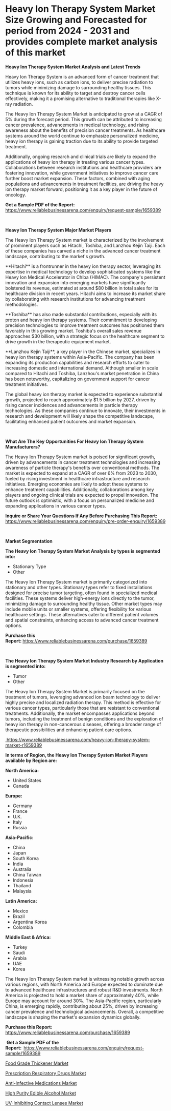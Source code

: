 <p><h1>Heavy Ion Therapy System Market Size Growing and Forecasted for period from 2024 - 2031 and provides complete market analysis of this market</h1></p><p><strong>Heavy Ion Therapy System Market Analysis and Latest Trends</strong></p>
<p><p>Heavy Ion Therapy System is an advanced form of cancer treatment that utilizes heavy ions, such as carbon ions, to deliver precise radiation to tumors while minimizing damage to surrounding healthy tissues. This technique is known for its ability to target and destroy cancer cells effectively, making it a promising alternative to traditional therapies like X-ray radiation.</p><p>The Heavy Ion Therapy System Market is anticipated to grow at a CAGR of 5% during the forecast period. This growth can be attributed to increasing cancer prevalence, advancements in medical technology, and rising awareness about the benefits of precision cancer treatments. As healthcare systems around the world continue to emphasize personalized medicine, heavy ion therapy is gaining traction due to its ability to provide targeted treatment.</p><p>Additionally, ongoing research and clinical trials are likely to expand the applications of heavy ion therapy in treating various cancer types. Collaborations between research institutions and healthcare providers are fostering innovation, while government initiatives to improve cancer care further boost market expansion. These factors, combined with aging populations and advancements in treatment facilities, are driving the heavy ion therapy market forward, positioning it as a key player in the future of oncology.</p></p>
<p><strong>Get a Sample PDF of the Report:&nbsp;</strong> <a href="https://www.reliablebusinessarena.com/enquiry/request-sample/1659389?utm_campaign=1552&utm_medium=2&utm_source=Github&utm_content=ia&utm_term=12102024&utm_id=heavy-ion-therapy-system">https://www.reliablebusinessarena.com/enquiry/request-sample/1659389</a></p>
<p>&nbsp;</p>
<p><strong>Heavy Ion Therapy System Major Market Players</strong></p>
<p><p>The Heavy Ion Therapy System market is characterized by the involvement of prominent players such as Hitachi, Toshiba, and Lanzhou Kejin Taiji. Each of these companies has carved a niche in the advanced cancer treatment landscape, contributing to the market's growth.</p><p>**Hitachi** is a frontrunner in the heavy ion therapy sector, leveraging its expertise in medical technology to develop sophisticated systems like the Heavy Ion Medical Accelerator in Chiba (HIMAC). The company's persistent innovation and expansion into emerging markets have significantly bolstered its revenue, estimated at around $80 billion in total sales for its healthcare division in recent years. Hitachi aims to increase its market share by collaborating with research institutions for advancing treatment methodologies.</p><p>**Toshiba** has also made substantial contributions, especially with its proton and heavy ion therapy systems. Their commitment to developing precision technologies to improve treatment outcomes has positioned them favorably in this growing market. Toshiba's overall sales revenue approaches $30 billion, with a strategic focus on the healthcare segment to drive growth in the therapeutic equipment market.</p><p>**Lanzhou Kejin Taiji**, a key player in the Chinese market, specializes in heavy ion therapy systems within Asia-Pacific. The company has been expanding its production capabilities and research efforts to cater to increasing domestic and international demand. Although smaller in scale compared to Hitachi and Toshiba, Lanzhou's market penetration in China has been noteworthy, capitalizing on government support for cancer treatment initiatives.</p><p>The global heavy ion therapy market is expected to experience substantial growth, projected to reach approximately $1.5 billion by 2027, driven by rising cancer incidences and advancements in particle therapy technologies. As these companies continue to innovate, their investments in research and development will likely shape the competitive landscape, facilitating enhanced patient outcomes and market expansion.</p></p>
<p>&nbsp;</p>
<p><strong>What Are The Key Opportunities For Heavy Ion Therapy System Manufacturers?</strong></p>
<p><p>The Heavy Ion Therapy System market is poised for significant growth, driven by advancements in cancer treatment technologies and increasing awareness of particle therapy's benefits over conventional methods. The market is expected to expand at a CAGR of over 6% from 2023 to 2030, fueled by rising investment in healthcare infrastructure and research initiatives. Emerging economies are likely to adopt these systems to enhance treatment capabilities. Additionally, collaborations among key players and ongoing clinical trials are expected to propel innovation. The future outlook is optimistic, with a focus on personalized medicine and expanding applications in various cancer types.</p></p>
<p><strong>Inquire or Share Your Questions If Any Before Purchasing This Report:</strong> <a href="https://www.reliablebusinessarena.com/enquiry/pre-order-enquiry/1659389?utm_campaign=1552&utm_medium=2&utm_source=Github&utm_content=ia&utm_term=12102024&utm_id=heavy-ion-therapy-system">https://www.reliablebusinessarena.com/enquiry/pre-order-enquiry/1659389</a></p>
<p>&nbsp;</p>
<p><strong>Market Segmentation</strong></p>
<p><strong>The Heavy Ion Therapy System Market Analysis by types is segmented into:</strong></p>
<p><ul><li>Stationary Type</li><li>Other</li></ul></p>
<p><p>The Heavy Ion Therapy System market is primarily categorized into stationary and other types. Stationary types refer to fixed installations designed for precise tumor targeting, often found in specialized medical facilities. These systems deliver high-energy ions directly to the tumor, minimizing damage to surrounding healthy tissue. Other market types may include mobile units or smaller systems, offering flexibility for various healthcare settings. These alternatives cater to different patient volumes and spatial constraints, enhancing access to advanced cancer treatment options.</p></p>
<p><strong>Purchase this Report:&nbsp;</strong><a href="https://www.reliablebusinessarena.com/purchase/1659389?utm_campaign=1552&utm_medium=2&utm_source=Github&utm_content=ia&utm_term=12102024&utm_id=heavy-ion-therapy-system">https://www.reliablebusinessarena.com/purchase/1659389</a></p>
<p>&nbsp;</p>
<p><strong>The Heavy Ion Therapy System Market Industry Research by Application is segmented into:</strong></p>
<p><ul><li>Tumor</li><li>Other</li></ul></p>
<p><p>The Heavy Ion Therapy System Market is primarily focused on the treatment of tumors, leveraging advanced ion beam technology to deliver highly precise and localized radiation therapy. This method is effective for various cancer types, particularly those that are resistant to conventional treatments. Additionally, the market encompasses applications beyond tumors, including the treatment of benign conditions and the exploration of heavy ion therapy in non-cancerous diseases, offering a broader range of therapeutic possibilities and enhancing patient care options.</p></p>
<p><a href="https://www.reliablebusinessarena.com/heavy-ion-therapy-system-market-r1659389?utm_campaign=1552&utm_medium=2&utm_source=Github&utm_content=ia&utm_term=12102024&utm_id=heavy-ion-therapy-system">&nbsp;https://www.reliablebusinessarena.com/heavy-ion-therapy-system-market-r1659389</a></p>
<p><strong>In terms of Region, the Heavy Ion Therapy System Market Players available by Region are:</strong></p>
<p>
    <p> <strong> North America: </strong>
        <ul>
            <li>United States</li>
            <li>Canada</li>
        </ul>
        </p> 
    <p> <strong> Europe: </strong>
        <ul>
            <li>Germany</li>
            <li>France</li>
            <li>U.K.</li>
            <li>Italy</li>
            <li>Russia</li>
        </ul>
        </p> 
    <p> <strong> Asia-Pacific: </strong>
        <ul>
            <li>China</li>
            <li>Japan</li>
            <li>South Korea</li>
            <li>India</li>
            <li>Australia</li>
            <li>China Taiwan</li>
            <li>Indonesia</li>
            <li>Thailand</li>
            <li>Malaysia</li>
        </ul>
        </p> 
    <p> <strong> Latin America: </strong>
        <ul>
            <li>Mexico</li>
            <li>Brazil</li>
            <li>Argentina Korea</li>
            <li>Colombia</li>
        </ul>
        </p> 
    <p> <strong> Middle East & Africa: </strong>
        <ul>
            <li>Turkey</li>
            <li>Saudi</li>
            <li>Arabia</li>
            <li>UAE</li>
            <li>Korea</li>
        </ul>
    </p>
    </p>
<p><p>The Heavy Ion Therapy System market is witnessing notable growth across various regions, with North America and Europe expected to dominate due to advanced healthcare infrastructures and robust R&D investments. North America is projected to hold a market share of approximately 40%, while Europe may account for around 30%. The Asia-Pacific region, particularly China, is emerging rapidly, contributing about 25%, driven by increasing cancer prevalence and technological advancements. Overall, a competitive landscape is shaping the market's expansion dynamics globally.</p></p>
<p><strong>Purchase this Report: </strong><a href="https://www.reliablebusinessarena.com/purchase/1659389?utm_campaign=1552&utm_medium=2&utm_source=Github&utm_content=ia&utm_term=12102024&utm_id=heavy-ion-therapy-system">https://www.reliablebusinessarena.com/purchase/1659389</a></p>
<p>&nbsp;<strong>Get a Sample PDF of the Report:&nbsp;&nbsp;</strong><a href="https://www.reliablebusinessarena.com/enquiry/request-sample/1659389?utm_campaign=1552&utm_medium=2&utm_source=Github&utm_content=ia&utm_term=12102024&utm_id=heavy-ion-therapy-system">https://www.reliablebusinessarena.com/enquiry/request-sample/1659389</a></p>
<p><strong></strong></p>
<p><p><a href="https://github.com/janelbaub6/Market-Research-Report-List-1/blob/main/food-grade-thickener-market.md?utm_campaign=1552&utm_medium=2&utm_source=Github&utm_content=ia&utm_term=12102024&utm_id=heavy-ion-therapy-system">Food Grade Thickener Market</a></p><p><a href="https://www.linkedin.com/pulse/prescription-respiratory-drugs-market-refracting-trends-consumer-lwsff?utm_campaign=1552&utm_medium=2&utm_source=Github&utm_content=ia&utm_term=12102024&utm_id=heavy-ion-therapy-system">Prescription Respiratory Drugs Market</a></p><p><a href="https://www.linkedin.com/pulse/anti-infective-medications-mosaic-piecing-together-global-market-zac6f?utm_campaign=1552&utm_medium=2&utm_source=Github&utm_content=ia&utm_term=12102024&utm_id=heavy-ion-therapy-system">Anti-Infective Medications Market</a></p><p><a href="https://github.com/maegansw4/Market-Research-Report-List-1/blob/main/high-purity-edible-alcohol-market.md?utm_campaign=1552&utm_medium=2&utm_source=Github&utm_content=ia&utm_term=12102024&utm_id=heavy-ion-therapy-system">High Purity Edible Alcohol Market</a></p><p><a href="https://www.linkedin.com/pulse/influencing-factors-uv-inhibiting-contact-lenses-market-oadae?utm_campaign=1552&utm_medium=2&utm_source=Github&utm_content=ia&utm_term=12102024&utm_id=heavy-ion-therapy-system">UV-Inhibiting Contact Lenses Market</a></p></p>
